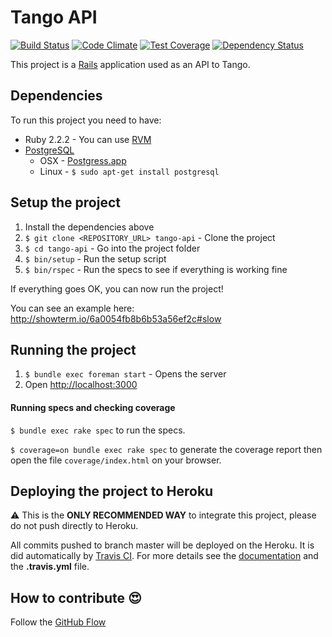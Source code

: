 # Tango API

[![Build Status](https://travis-ci.org/craftcode/tango-api.svg?branch=master)](https://travis-ci.org/craftcode/tango-api)
[![Code Climate](https://codeclimate.com/github/craftcode/tango-api/badges/gpa.svg)](https://codeclimate.com/github/craftcode/tango-api)
[![Test Coverage](https://codeclimate.com/github/craftcode/tango-api/badges/coverage.svg)](https://codeclimate.com/github/craftcode/tango-api/coverage)
[![Dependency Status](https://gemnasium.com/craftcode/tango-api.svg)](https://gemnasium.com/craftcode/tango-api)


This project is a [Rails](http://rubyonrails.org/) application used as an API to Tango.

## Dependencies

To run this project you need to have:

* Ruby 2.2.2 - You can use [RVM](http://rvm.io)
* [PostgreSQL](http://www.postgresql.org/)
  * OSX - [Postgress.app](http://postgresapp.com/)
  * Linux - `$ sudo apt-get install postgresql`

## Setup the project

1. Install the dependencies above
2. `$ git clone <REPOSITORY_URL> tango-api` - Clone the project
3. `$ cd tango-api` - Go into the project folder
4. `$ bin/setup` - Run the setup script
5. `$ bin/rspec` - Run the specs to see if everything is working fine

If everything goes OK, you can now run the project!

You can see an example here: http://showterm.io/6a0054fb8b6b53a56ef2c#slow

## Running the project

1. `$ bundle exec foreman start` - Opens the server
2. Open [http://localhost:3000](http://localhost:3000)

#### Running specs and checking coverage

`$ bundle exec rake spec` to run the specs.

`$ coverage=on bundle exec rake spec` to generate the coverage report then open the file `coverage/index.html` on your browser.

## Deploying the project to Heroku

:warning: This is the **ONLY RECOMMENDED WAY** to integrate this project, please do not push directly to Heroku.

All commits pushed to branch master will be deployed on the Heroku. It is did automatically by [Travis CI](https://travis-ci.org/craftcode/tango-api).
For more details see the [documentation](http://docs.travis-ci.com/user/deployment/heroku/) and the **.travis.yml** file.

## How to contribute :heart_eyes:

Follow the [GitHub Flow](https://guides.github.com/introduction/flow/)
